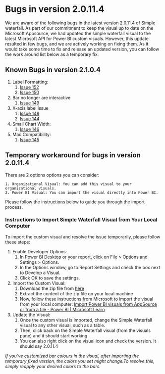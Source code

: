 # Bugs in version 2.0.11.4

We are aware of the following bugs in the latest version 2.0.11.4 of Simple waterfall. As part of our commitment to keep the visual up to date on the Microsoft Appsource, we had updated the simple waterfall visual to the latest Microsoft API for Power BI custom visuals. However, this update resulted in few bugs, and we are actively working on fixing them. As it would take some time to fix and release an updated version, you can follow the work around list below as a temporary fix.
## Known Bugs in version 2.1.0.4
1.	Label Formatting:
	1. [Issue 152](https://github.com/nishantjainuk/SimpleWaterfall-PowerBI/issues/152)
	2. [Issue 150](https://github.com/nishantjainuk/SimpleWaterfall-PowerBI/issues/150)
2.	Bar no longer are interactive
	1. [Issue 149](https://github.com/nishantjainuk/SimpleWaterfall-PowerBI/issues/149)
3.	X-axis label issue
	1. [Issue 148](https://github.com/nishantjainuk/SimpleWaterfall-PowerBI/issues/148)
	2. [Issue 144](https://github.com/nishantjainuk/SimpleWaterfall-PowerBI/issues/144)
4.	Small Chart Width:
	1. [Issue 146](https://github.com/nishantjainuk/SimpleWaterfall-PowerBI/issues/146)
5.	Mac Compatibility:
	1. [Issue 145](https://github.com/nishantjainuk/SimpleWaterfall-PowerBI/issues/145)

## Temporary workaround for bugs in version 2.0.11.4

There are 2 options options you can consider:

	1. Organizational Visual: You can add this visual to your organizational visuals.
	2. Power BI Visual: You can import the visual directly into Power BI.

Please follow the instructions below to guide you through the import process. 

### Instructions to Import Simple Waterfall Visual from Your Local Computer
To import the custom visual and resolve the issue temporarily, please follow these steps:

1. Enable Developer Options:
	1. In Power BI Desktop or your report, click on File > Options and Settings > Options.
	2. In the Options window, go to Report Settings and check the box next to Develop a Visual.
	3. Click OK to save the settings.
2.	Import the Custom Visual:
	1. Download the zip file from [here](https://github.com/nishantjainuk/SimpleWaterfall-PowerBI/raw/refs/heads/master/Bugs%20in%202.0.11.4/SimpleWaterfall.2.0.11.0.zip)
	2. Extract the content of the zip file on your local machine
	3. Now, follow these instructions from Microsoft to import the visual from your local computer: [Import Power BI visuals from AppSource or from a file - Power BI | Microsoft Learn](https://learn.microsoft.com/en-us/power-bi/developer/visuals/import-visual)
3.	Update the Visual:
	1. Once the custom visual is imported, change the Simple Waterfall visual to any other visual, such as a table.
	2. Then, click back on the Simple Waterfall visual (from the visuals pane) and it should start working.
	3. You can also right click on the visual icon and check the version. It should say 2.0.11.4

*If you’ve customized bar colours in the visual, after importing the temporary fixed version, the colors you set might change.To resolve this, simply reapply your desired colors to the bars.*
